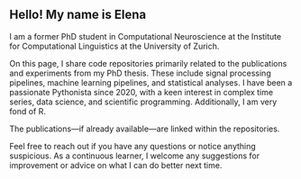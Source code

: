 ## Hello! My name is Elena

I am a former PhD student in Computational Neuroscience at the Institute for Computational Linguistics at the University of Zurich.

On this page, I share code repositories primarily related to the publications and experiments from my PhD thesis. These include signal processing pipelines, machine learning pipelines, and statistical analyses. I have been a passionate Pythonista since 2020, with a keen interest in complex time series, data science, and scientific programming. Additionally, I am very fond of R.

The publications—if already available—are linked within the repositories.

Feel free to reach out if you have any questions or notice anything suspicious. As a continuous learner, I welcome any suggestions for improvement or advice on what I can do better next time.
